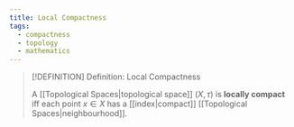 ```yaml
---
title: Local Compactness
tags:
  - compactness
  - topology
  - mathematics
---
```


>[!DEFINITION] Definition: Local Compactness
>
>A [[Topological Spaces|topological space]] $(X, \tau)$ is **locally compact** iff each point $x \in X$ has a [[index|compact]] [[Topological Spaces|neighbourhood]].
>
